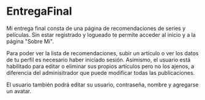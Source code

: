 # EntregaFinal


Mi entrega final consta de una página de recomendaciones de series y películas. Sin estar registrado y logueado te permite acceder al inicio y a la página "Sobre Mi".

Para poder ver la lista de recomendaciones, subir un artículo o ver los datos de tu perfil es necesario haber iniciado sesión.
Asimismo, el usuario está habilitado para editar o eliminar sus propios artículos pero no los ajenos, a diferencia del adminisitrador que puede modificar todas las publicaciones.

El usuario también podrá editar su usuario, contraseña, nombre y agregarse un avatar. 
